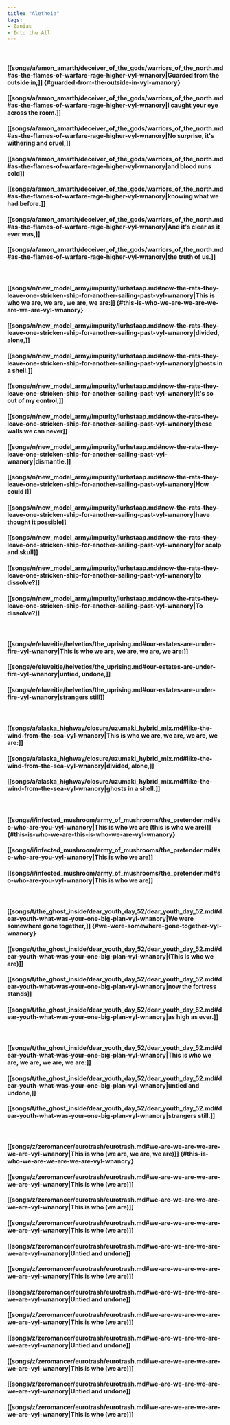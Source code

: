 ```yaml
---
title: "Aletheia"
tags:
- Zanias
- Into the All
---
```

&nbsp;
#### [[songs/a/amon_amarth/deceiver_of_the_gods/warriors_of_the_north.md#as-the-flames-of-warfare-rage-higher-vyl-wnanory|Guarded from the outside in,]] {#guarded-from-the-outside-in-vyl-wnanory}
#### [[songs/a/amon_amarth/deceiver_of_the_gods/warriors_of_the_north.md#as-the-flames-of-warfare-rage-higher-vyl-wnanory|I caught your eye across the room.]]
#### [[songs/a/amon_amarth/deceiver_of_the_gods/warriors_of_the_north.md#as-the-flames-of-warfare-rage-higher-vyl-wnanory|No surprise, it's withering and cruel,]]
#### [[songs/a/amon_amarth/deceiver_of_the_gods/warriors_of_the_north.md#as-the-flames-of-warfare-rage-higher-vyl-wnanory|and blood runs cold]]
#### [[songs/a/amon_amarth/deceiver_of_the_gods/warriors_of_the_north.md#as-the-flames-of-warfare-rage-higher-vyl-wnanory|knowing what we had before.]]
#### [[songs/a/amon_amarth/deceiver_of_the_gods/warriors_of_the_north.md#as-the-flames-of-warfare-rage-higher-vyl-wnanory|And it's clear as it ever was,]]
#### [[songs/a/amon_amarth/deceiver_of_the_gods/warriors_of_the_north.md#as-the-flames-of-warfare-rage-higher-vyl-wnanory|the truth of us.]]
&nbsp;
#### [[songs/n/new_model_army/impurity/lurhstaap.md#now-the-rats-they-leave-one-stricken-ship-for-another-sailing-past-vyl-wnanory|This is who we are, we are, we are, we are:]] {#this-is-who-we-are-we-are-we-are-we-are-vyl-wnanory}
#### [[songs/n/new_model_army/impurity/lurhstaap.md#now-the-rats-they-leave-one-stricken-ship-for-another-sailing-past-vyl-wnanory|divided, alone,]]
#### [[songs/n/new_model_army/impurity/lurhstaap.md#now-the-rats-they-leave-one-stricken-ship-for-another-sailing-past-vyl-wnanory|ghosts in a shell.]]
#### [[songs/n/new_model_army/impurity/lurhstaap.md#now-the-rats-they-leave-one-stricken-ship-for-another-sailing-past-vyl-wnanory|It's so out of my control,]]
#### [[songs/n/new_model_army/impurity/lurhstaap.md#now-the-rats-they-leave-one-stricken-ship-for-another-sailing-past-vyl-wnanory|these walls we can never]]
#### [[songs/n/new_model_army/impurity/lurhstaap.md#now-the-rats-they-leave-one-stricken-ship-for-another-sailing-past-vyl-wnanory|dismantle.]]
#### [[songs/n/new_model_army/impurity/lurhstaap.md#now-the-rats-they-leave-one-stricken-ship-for-another-sailing-past-vyl-wnanory|How could I]]
#### [[songs/n/new_model_army/impurity/lurhstaap.md#now-the-rats-they-leave-one-stricken-ship-for-another-sailing-past-vyl-wnanory|have thought it possible]]
#### [[songs/n/new_model_army/impurity/lurhstaap.md#now-the-rats-they-leave-one-stricken-ship-for-another-sailing-past-vyl-wnanory|for scalp and skull]]
#### [[songs/n/new_model_army/impurity/lurhstaap.md#now-the-rats-they-leave-one-stricken-ship-for-another-sailing-past-vyl-wnanory|to dissolve?]]
#### [[songs/n/new_model_army/impurity/lurhstaap.md#now-the-rats-they-leave-one-stricken-ship-for-another-sailing-past-vyl-wnanory|To dissolve?]]
&nbsp;
#### [[songs/e/eluveitie/helvetios/the_uprising.md#our-estates-are-under-fire-vyl-wnanory|This is who we are, we are, we are, we are:]]
#### [[songs/e/eluveitie/helvetios/the_uprising.md#our-estates-are-under-fire-vyl-wnanory|untied, undone,]]
#### [[songs/e/eluveitie/helvetios/the_uprising.md#our-estates-are-under-fire-vyl-wnanory|strangers still]]
&nbsp;
#### [[songs/a/alaska_highway/closure/uzumaki_hybrid_mix.md#like-the-wind-from-the-sea-vyl-wnanory|This is who we are, we are, we are, we are:]]
#### [[songs/a/alaska_highway/closure/uzumaki_hybrid_mix.md#like-the-wind-from-the-sea-vyl-wnanory|divided, alone,]]
#### [[songs/a/alaska_highway/closure/uzumaki_hybrid_mix.md#like-the-wind-from-the-sea-vyl-wnanory|ghosts in a shell.]]
&nbsp;
#### [[songs/i/infected_mushroom/army_of_mushrooms/the_pretender.md#so-who-are-you-vyl-wnanory|This is who we are (this is who we are)]] {#this-is-who-we-are-this-is-who-we-are-vyl-wnanory}
#### [[songs/i/infected_mushroom/army_of_mushrooms/the_pretender.md#so-who-are-you-vyl-wnanory|This is who we are]]
#### [[songs/i/infected_mushroom/army_of_mushrooms/the_pretender.md#so-who-are-you-vyl-wnanory|This is who we are]]
&nbsp;
#### [[songs/t/the_ghost_inside/dear_youth_day_52/dear_youth_day_52.md#dear-youth-what-was-your-one-big-plan-vyl-wnanory|We were somewhere gone together,]] {#we-were-somewhere-gone-together-vyl-wnanory}
#### [[songs/t/the_ghost_inside/dear_youth_day_52/dear_youth_day_52.md#dear-youth-what-was-your-one-big-plan-vyl-wnanory|(This is who we are)]]
#### [[songs/t/the_ghost_inside/dear_youth_day_52/dear_youth_day_52.md#dear-youth-what-was-your-one-big-plan-vyl-wnanory|now the fortress stands]]
#### [[songs/t/the_ghost_inside/dear_youth_day_52/dear_youth_day_52.md#dear-youth-what-was-your-one-big-plan-vyl-wnanory|as high as ever.]]
&nbsp;
#### [[songs/t/the_ghost_inside/dear_youth_day_52/dear_youth_day_52.md#dear-youth-what-was-your-one-big-plan-vyl-wnanory|This is who we are, we are, we are, we are:]]
#### [[songs/t/the_ghost_inside/dear_youth_day_52/dear_youth_day_52.md#dear-youth-what-was-your-one-big-plan-vyl-wnanory|untied and undone,]]
#### [[songs/t/the_ghost_inside/dear_youth_day_52/dear_youth_day_52.md#dear-youth-what-was-your-one-big-plan-vyl-wnanory|strangers still.]]
&nbsp;
#### [[songs/z/zeromancer/eurotrash/eurotrash.md#we-are-we-are-we-are-we-are-vyl-wnanory|This is who (we are, we are, we are)]] {#this-is-who-we-are-we-are-we-are-vyl-wnanory}
#### [[songs/z/zeromancer/eurotrash/eurotrash.md#we-are-we-are-we-are-we-are-vyl-wnanory|This is who (we are)]]
#### [[songs/z/zeromancer/eurotrash/eurotrash.md#we-are-we-are-we-are-we-are-vyl-wnanory|This is who (we are)]]
#### [[songs/z/zeromancer/eurotrash/eurotrash.md#we-are-we-are-we-are-we-are-vyl-wnanory|This is who (we are)]]
#### [[songs/z/zeromancer/eurotrash/eurotrash.md#we-are-we-are-we-are-we-are-vyl-wnanory|Untied and undone]]
#### [[songs/z/zeromancer/eurotrash/eurotrash.md#we-are-we-are-we-are-we-are-vyl-wnanory|This is who (we are)]]
#### [[songs/z/zeromancer/eurotrash/eurotrash.md#we-are-we-are-we-are-we-are-vyl-wnanory|Untied and undone]]
#### [[songs/z/zeromancer/eurotrash/eurotrash.md#we-are-we-are-we-are-we-are-vyl-wnanory|This is who (we are)]]
#### [[songs/z/zeromancer/eurotrash/eurotrash.md#we-are-we-are-we-are-we-are-vyl-wnanory|Untied and undone]]
#### [[songs/z/zeromancer/eurotrash/eurotrash.md#we-are-we-are-we-are-we-are-vyl-wnanory|This is who (we are)]]
#### [[songs/z/zeromancer/eurotrash/eurotrash.md#we-are-we-are-we-are-we-are-vyl-wnanory|Untied and undone]]
#### [[songs/z/zeromancer/eurotrash/eurotrash.md#we-are-we-are-we-are-we-are-vyl-wnanory|This is who (we are)]]
